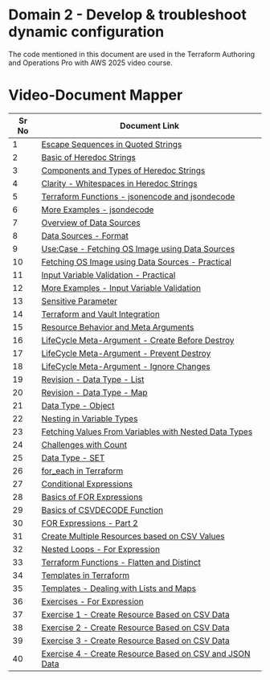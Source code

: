 # Domain 2 - Develop & troubleshoot dynamic configuration

The code mentioned in this document are used in the Terraform Authoring and Operations Pro with AWS 2025 video course.


# Video-Document Mapper

| Sr No | Document Link |
| ------ | ------ |
| 1 | [Escape Sequences in Quoted Strings][PlDa] |
| 2 | [Basic of Heredoc Strings][PlDb] |
| 3 | [Components and Types of Heredoc Strings][PlDc] |
| 4 | [Clarity - Whitespaces in Heredoc Strings][PlDd] |
| 5 | [Terraform Functions - jsonencode and jsondecode][PlDe] |
| 6 | [More Examples - jsondecode][PlDf] |
| 7 | [Overview of Data Sources][PlDg] |
| 8 | [Data Sources - Format][PlDh] |
| 9 | [Use:Case - Fetching OS Image using Data Sources][PlDi] |
| 10 | [Fetching OS Image using Data Sources - Practical][PlDj] |
| 11 | [Input Variable Validation - Practical][PlDk] |
| 12 | [More Examples - Input Variable Validation ][PlDl] |
| 13 | [Sensitive Parameter][PlDm] |
| 14 | [Terraform and Vault Integration][PlDn] |
| 15 | [Resource Behavior and Meta Arguments][PlDo] |
| 16 | [LifeCycle Meta-Argument - Create Before Destroy][PlDp] |
| 17 | [LifeCycle Meta-Argument - Prevent Destroy][PlDq] |
| 18 | [LifeCycle Meta-Argument - Ignore Changes][PlDr] |
| 19 | [Revision - Data Type - List][PlDs] |
| 20 | [Revision - Data Type - Map ][PlDt] |
| 21 | [Data Type - Object][PlDu] |
| 22 | [Nesting in Variable Types][PlDv] |
| 23 | [Fetching Values From Variables with Nested Data Types][PlDw] |
| 24 | [Challenges with Count][PlDx] |
| 25 | [Data Type - SET ][PlDy] |
| 26 | [for_each in Terraform][PlDz] |
| 27 | [Conditional Expressions][PlDa1] |
| 28 | [Basics of FOR  Expressions][PlDb1] |
| 29 | [Basics of CSVDECODE Function][PlDc1] |
| 30 | [FOR Expressions - Part 2][PlDd1] |
| 31 | [Create Multiple Resources based on CSV Values][PlDe1] |
| 32 | [Nested Loops - For Expression][PlDf1] |
| 33 | [Terraform Functions - Flatten and Distinct][PlDg1] |
| 34 | [Templates in Terraform][PlDh1] |
| 35 | [Templates - Dealing with Lists and Maps][PlDi1] |
| 36 | [Exercises - For Expression][PlDj1] |
| 37 | [Exercise 1 - Create Resource Based on CSV Data][PlDk1] |
| 38 | [Exercise 2 - Create Resource Based on CSV Data][PlDl1] |
| 39 | [Exercise 3 - Create Resource Based on CSV Data][PlDm1] |
| 40 | [Exercise 4 - Create Resource Based on CSV and JSON Data][PlDm1] |

   [PlDa]: <./esq-seq.md>
   [PlDb]: <./heredoc-01.md>   
   [PlDc]: <./heredoc-02.md>
   [PlDd]: <./heredoc-03.md>   
   [PlDe]: <./function-json.md>   
   [PlDf]: <./eg-jsondecode.md>   
   [PlDg]: <./data-source.md>
   [PlDh]: <./datasource-format.md>
   [PlDi]: <./fetch-ami-data-source-usecase.md>
   [PlDj]: <./fetch-ami-data-source-practical.md>
   [PlDk]: <./validation.md>
   [PlDl]: <./validation-practical.md>
   [PlDm]: <./validation-examples.md>
   [PlDn]: <./sensitive.md>
   [PlDo]: <./vault.md>

   [PlDp]: <./meta-argument.md>   
   [PlDq]: <./create-before-destroy.md>   
   [PlDr]: <./prevent-destroy.md>
   [PlDs]: <./ignore-changes.md>
   [PlDt]: <./list.md>
   [PlDu]: <./map.md>
   [PlDv]: <./object.md>
   [PlDw]: <./nested-variable-type.md>
   [PlDx]: <./challenge-count.md>
   [PlDy]: <./set.md>
   [PlDz]: <./for_each.md>

   [PlDa1]: <./conditional-expression.md>   
   [PlDb1]: <./for.md>   
   [PlDc1]: <./csvdecode-function.md>
   [PlDd1]: <./for-exp-detail.md>
   [PlDe1]: <./multi-resource-csv.md>
   [PlDf1]: <./nested-loops.md>
   [PlDg1]: <./nested-loops.md>
   [PlDh1]: <./flatten-distinct.md>
   [PlDi1]: <./templates-2.md>
   [PlDj1]: <./exercise-for.md>
   [PlDk1]: <./exercise-1-csv.md>
   [PlDl1]: <./exercise-2-csv.md>
   [PlDm1]: <./exercise-3-csv.md>
   [PlDn1]: <./exercise-4-csv.md>
